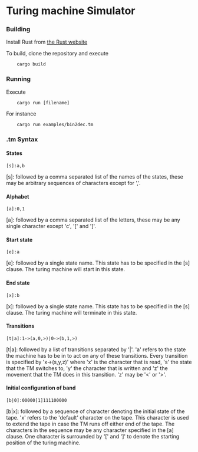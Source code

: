 # Turing machine Simulator

### Building
Install Rust from [the Rust website](https://www.rust-lang.org/)

To build, clone the repository and execute 

```
    cargo build
```

### Running
Execute 
```
    cargo run [filename]
```

For instance
```
    cargo run examples/bin2dec.tm
```


### .tm Syntax

#### States
```
[s]:a,b
```
\[s]: followed by a comma separated list of the names of the states, these may be arbitrary sequences of characters except for ','. 


#### Alphabet
```
[a]:0,1
```
\[a]: followed by a comma separated list of the letters, these may be any single character except 'c', '[' and ']'.


#### Start state
```
[e]:a
```
\[e]: followed by a single state name. This state has to be specified in the [s] clause. 
The turing machine will start in this state.  


#### End state
```
[x]:b
```
\[x]: followed by a single state name. This state has to be specified in the [s] clause. 
The turing machine will terminate in this state.



#### Transitions
```
[t|a]:1->(a,0,>)|0->(b,1,>)
```
\[t|a]: followed by a list of transitions separated by '|'. 
'a' refers to the state the machine has to be in to act on any of these transitions. 
Every transition is specified by 'x->(s,y,z)' where 'x' is the character that is read, 's' the state that the TM switches to, 'y' the character that is written and 'z' the movement that the TM does in this transition. 'z' may be '<' or '>'.


#### Initial configuration of band
```
[b|0]:00000[1]111100000
```

\[b|x]: followed by a sequence of character denoting the initial state of the tape. 
'x' refers to the 'default' character on the tape. This character is used to extend the tape in case the TM runs off either end of the tape.
The characters in the sequence may be any character specified in the [a] clause.
One character is surrounded by '[' and ']' to denote the starting position of the turing machine.
